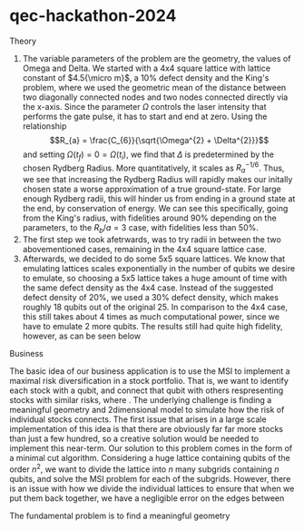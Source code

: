 # qec-hackathon-2024

Theory

1. The variable parameters of the problem are the geometry, the values of Omega and Delta. We started with a 4x4 square lattice with lattice constant of $4.5{\micro m}$, a 10% defect density and the King's problem, where we used the geometric mean of the distance between two diagonally connected nodes and two nodes connected directly via the x-axis. Since the parameter $\Omega$ controls the laser intensity that performs the gate pulse, it has to start and end at zero. Using the relationship $$R_{a} = \frac{C_{6}}{\sqrt{\Omega^{2} + \Delta^{2}}}$$ and setting $\Omega(t_{f}) = 0 = \Omega(t_{i})$, we find that $\Delta$ is predetermined by the chosen Rydberg Radius. More quantitatively, it scales as $R_{a}^{-1/6}$. Thus, we see that increasing the Rydberg Radius will rapidly makes our initally chosen state a worse approximation of a true ground-state. For large enough Rydberg radii, this will hinder us from ending in a ground state at the end, by conservation of energy. We can see this specifically, going from the King's radius, with fidelities around 90% depending on the parameters, to the $R_{b}/a = 3$ case, with fidelities less than 50%.
2. The first step we took afetrwards, was to try radii in between the two abovementioned cases, remaining in the 4x4 square lattice case.
3. Afterwards, we decided to do some 5x5 square lattices. We know that emulating lattices scales exponentially in the number of qubits we desire to emulate, so choosing a 5x5 lattice takes a huge amount of time with the same defect density as the 4x4 case. Instead of the suggested defect density of 20%, we used a 30% defect density, which makes roughly 18 qubits out of the original 25. In comparison to the 4x4 case, this still takes about 4 times as much computational power, since we have to emulate 2 more qubits. The results still had quite high fidelity, however, as can be seen below 


Business

The basic idea of our business application is to use the MSI to implement a maximal risk diversification in a stock portfolio. That is, we want to identify each stock with a qubit, and connect that qubit with others respresenting stocks with similar risks, where . The underlying challenge is finding a meaningful geometry and 2dimensional model to simulate how the risk of individual stocks connects. 
The first issue that arises in a large scale implementation of this idea is that there are obviously far far more stocks than just a few hundred, so a creative solution would be needed to implement this near-term. 
Our solution to this problem comes in the form of a minimal cut algorithm. Considering a huge lattice containing qubits of the order $n^{2}$, we want to divide the lattice into $n$ many subgrids containing $n$ qubits, and solve the MSI problem for each of the subgrids. However, there is an issue with how we divide the individual lattices to ensure that when we put them back together, we have a negligible error on the edges between

The fundamental problem is to find a meaningful geometry 
 
